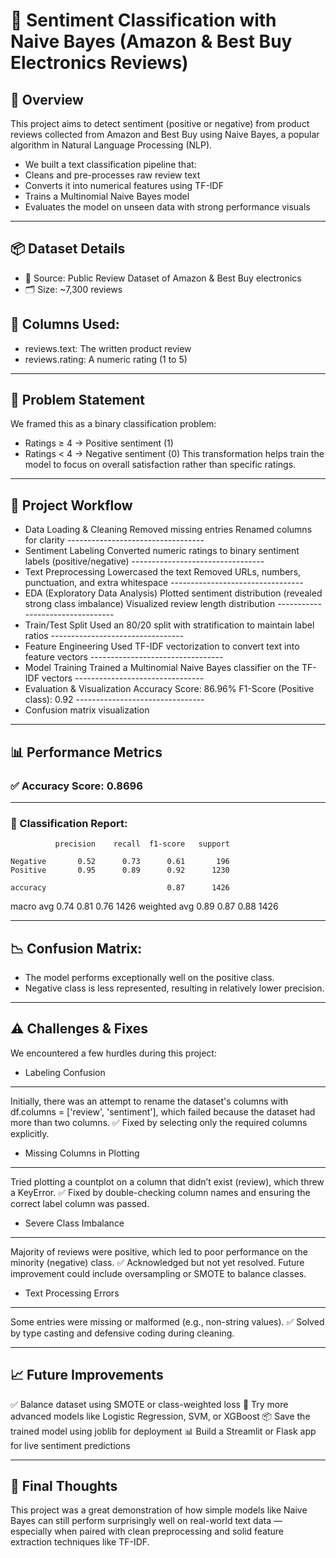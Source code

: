 # 📝 Sentiment Classification with Naive Bayes (Amazon & Best Buy Electronics Reviews)


## 📌 Overview

This project aims to detect sentiment (positive or negative) from product reviews collected from Amazon
and Best Buy using Naive Bayes, a popular algorithm in Natural Language Processing (NLP).
- We built a text classification pipeline that:
- Cleans and pre-processes raw review text
- Converts it into numerical features using TF-IDF
- Trains a Multinomial Naive Bayes model
- Evaluates the model on unseen data with strong performance visuals

----------------------------------------------------------------------------------------------------------

## 📦 Dataset Details

- 📁 Source: Public Review Dataset of Amazon & Best Buy electronics
- 🗂️ Size: ~7,300 reviews

🧾 Columns Used:
-----------------
- reviews.text: The written product review
- reviews.rating: A numeric rating (1 to 5)

--------------------------------------------------------------------------------------------------------------

## 🧪 Problem Statement

We framed this as a binary classification problem:

- Ratings ≥ 4 → Positive sentiment (1)
- Ratings < 4 → Negative sentiment (0)
This transformation helps train the model to focus on overall satisfaction rather than specific ratings.

---------------------------------------------------------------------------------------------------------------

## 🔁 Project Workflow

- Data Loading & Cleaning
        Removed missing entries
        Renamed columns for clarity
                   ----------------------------------
- Sentiment Labeling
         Converted numeric ratings to binary sentiment labels (positive/negative)
                    ---------------------------------
- Text Preprocessing
          Lowercased the text
          Removed URLs, numbers, punctuation, and extra whitespace
                     ---------------------------------
- EDA (Exploratory Data Analysis)
          Plotted sentiment distribution (revealed strong class imbalance)
          Visualized review length distribution
                      ---------------------------------
- Train/Test Split
           Used an 80/20 split with stratification to maintain label ratios
                       ---------------------------------
- Feature Engineering
           Used TF-IDF vectorization to convert text into feature vectors
                        ---------------------------------
- Model Training
           Trained a Multinomial Naive Bayes classifier on the TF-IDF vectors
                          --------------------------------
- Evaluation & Visualization
           Accuracy Score: 86.96%
           F1-Score (Positive class): 0.92
                           --------------------------------
- Confusion matrix visualization

---------------------------------------------------------------------------------------------------------

## 📊 Performance Metrics

### ✅ Accuracy Score: 0.8696
--------------------------

### 📄 Classification Report:

              precision    recall  f1-score   support

    Negative       0.52      0.73      0.61       196
    Positive       0.95      0.89      0.92      1230

    accuracy                           0.87      1426
   macro avg       0.74      0.81      0.76      1426
weighted avg       0.89      0.87      0.88      1426

----------------------------------------------------------------------------------------------------------

## 📉 Confusion Matrix:

- The model performs exceptionally well on the positive class.
- Negative class is less represented, resulting in relatively lower precision.

----------------------------------------------------------------------------------------------------------

## ⚠️ Challenges & Fixes

We encountered a few hurdles during this project:

- Labeling Confusion
-----------------------
Initially, there was an attempt to rename the dataset's columns with df.columns = ['review', 'sentiment'], 
which failed because the dataset had more than two columns.
✅ Fixed by selecting only the required columns explicitly.

- Missing Columns in Plotting
--------------------------------
Tried plotting a countplot on a column that didn’t exist (review), which threw a KeyError.
✅ Fixed by double-checking column names and ensuring the correct label column was passed.

- Severe Class Imbalance
---------------------------
Majority of reviews were positive, which led to poor performance on the minority (negative) class.
✅ Acknowledged but not yet resolved. Future improvement could include oversampling or SMOTE to balance classes.

- Text Processing Errors
----------------------------
Some entries were missing or malformed (e.g., non-string values).
✅ Solved by type casting and defensive coding during cleaning.

-----------------------------------------------------------------------------------------------------------------

## 📈 Future Improvements

✅ Balance dataset using SMOTE or class-weighted loss
🧠 Try more advanced models like Logistic Regression, SVM, or XGBoost
📦 Save the trained model using joblib for deployment
📊 Build a Streamlit or Flask app for live sentiment predictions

-----------------------------------------------------------------------------------------------------------------

## 🧠 Final Thoughts

This project was a great demonstration of how simple models like Naive Bayes can still perform surprisingly well on real-world text data — especially when paired with clean preprocessing and solid feature extraction techniques like TF-IDF.


